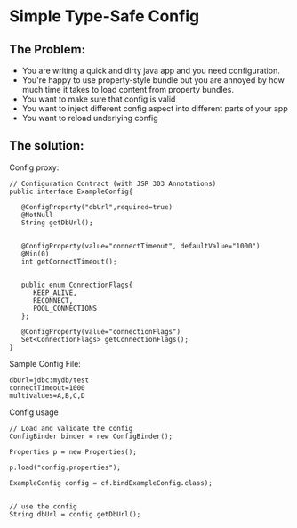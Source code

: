 Simple Type-Safe Config
=======================

The Problem: 
-----------

* You are writing a quick and dirty java app and you need configuration. 
* You're happy to use property-style bundle but you are annoyed by how much time it takes to load 
content from property bundles. 
* You want to make sure that config is valid 
* You want to inject different config aspect into different parts of your app
* You want to reload underlying config


The solution: 
------------

Config proxy:


    // Configuration Contract (with JSR 303 Annotations) 
    public interface ExampleConfig{
    
       @ConfigProperty("dbUrl",required=true)
       @NotNull
       String getDbUrl();
    
    
       @ConfigProperty(value="connectTimeout", defaultValue="1000")
       @Min(0)
       int getConnectTimeout();


       public enum ConnectionFlags{
          KEEP_ALIVE,
          RECONNECT,
          POOL_CONNECTIONS
       };

       @ConfigProperty(value="connectionFlags")
       Set<ConnectionFlags> getConnectionFlags();
    }

Sample Config File:

    dbUrl=jdbc:mydb/test
    connectTimeout=1000
    multivalues=A,B,C,D

Config usage

    // Load and validate the config 
    ConfigBinder binder = new ConfigBinder();

    Properties p = new Properties();

    p.load("config.properties");
 
    ExampleConfig config = cf.bindExampleConfig.class);
 

    // use the config
    String dbUrl = config.getDbUrl();


   
